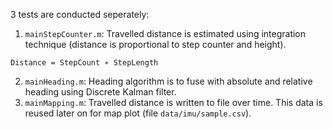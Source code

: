 3 tests are conducted seperately:
1. `mainStepCounter.m`: Travelled distance is estimated using integration technique (distance is proportional to step counter and height). 
```
Distance = StepCount ∗ StepLength
```
2. `mainHeading.m`: Heading algorithm is to fuse with absolute and relative heading using Discrete Kalman filter.
3. `mainMapping.m`: Travelled distance is written to file over time. This data is reused later on for map plot (file `data/imu/sample.csv`).
